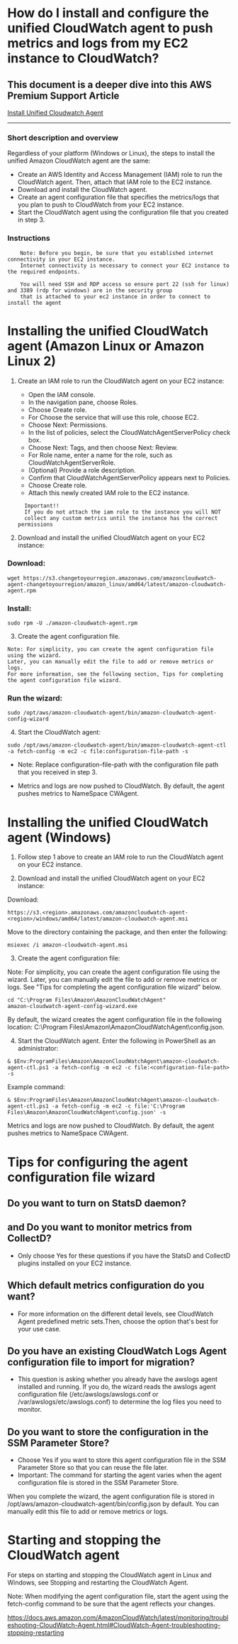 # How do I install and configure the unified CloudWatch agent to push metrics and logs from my EC2 instance to CloudWatch?</h2>
   
## This document is a deeper dive into this AWS Premium Support Article 
        
[Install Unified Cloudwatch Agent](https://aws.amazon.com/premiumsupport/knowledge-center/cloudwatch-push-metrics-unified-agent "Install Unified Cloudwatch Agent")

---    
### Short description and overview

Regardless of your platform (Windows or Linux), the steps to install the unified Amazon CloudWatch agent are the same:

* Create an AWS Identity and Access Management (IAM) role to run the CloudWatch agent. Then, attach that IAM role to the EC2 instance.
* Download and install the CloudWatch agent.
* Create an agent configuration file that specifies the metrics/logs that you plan to push to CloudWatch from your EC2 instance.
* Start the CloudWatch agent using the configuration file that you created in step 3.

### Instructions

```
    Note: Before you begin, be sure that you established internet connectivity in your EC2 instance. 
    Internet connectivity is necessary to connect your EC2 instance to the required endpoints.

    You will need SSH and RDP access so ensure port 22 (ssh for linux) and 3389 (rdp for windows) are in the security group
    that is attached to your ec2 instance in order to connect to install the agent
```
# Installing the unified CloudWatch agent (Amazon Linux or Amazon Linux 2)

1.    Create an IAM role to run the CloudWatch agent on your EC2 instance:

      * Open the IAM console.
      * In the navigation pane, choose Roles.
      * Choose Create role.
      * For Choose the service that will use this role, choose EC2.
      * Choose Next: Permissions.
      * In the list of policies, select the CloudWatchAgentServerPolicy check box.
      * Choose Next: Tags, and then choose Next: Review.
      * For Role name, enter a name for the role, such as CloudWatchAgentServerRole.
      * (Optional) Provide a role description.
      * Confirm that CloudWatchAgentServerPolicy appears next to Policies.
      * Choose Create role.
      * Attach this newly created IAM role to the EC2 instance.

      ```
        Important!! 
        If you do not attach the iam role to the instance you will NOT 
        collect any custom metrics until the instance has the correct permissions
      ```

2.  Download and install the unified CloudWatch agent on your EC2 instance:

### Download:
```
wget https://s3.changetoyourregion.amazonaws.com/amazoncloudwatch-agent-changetoyourregion/amazon_linux/amd64/latest/amazon-cloudwatch-agent.rpm
``` 
### Install:
```
sudo rpm -U ./amazon-cloudwatch-agent.rpm
```
3.  Create the agent configuration file.
```
Note: For simplicity, you can create the agent configuration file using the wizard. 
Later, you can manually edit the file to add or remove metrics or logs. 
For more information, see the following section, Tips for completing the agent configuration file wizard.
```
### Run the wizard:
```
sudo /opt/aws/amazon-cloudwatch-agent/bin/amazon-cloudwatch-agent-config-wizard
```
4.  Start the CloudWatch agent:
```
sudo /opt/aws/amazon-cloudwatch-agent/bin/amazon-cloudwatch-agent-ctl -a fetch-config -m ec2 -c file:configuration-file-path -s
```

* Note: Replace configuration-file-path with the configuration file path that you received in step 3.

* Metrics and logs are now pushed to CloudWatch. By default, the agent pushes metrics to NameSpace CWAgent.

# Installing the unified CloudWatch agent (Windows)

1.    Follow step 1 above to create an IAM role to run the CloudWatch agent on your EC2 instance.

2.    Download and install the unified CloudWatch agent on your EC2 instance:

Download:
```
https://s3.<region>.amazonaws.com/amazoncloudwatch-agent-<region>/windows/amd64/latest/amazon-cloudwatch-agent.msi
```

Move to the directory containing the package, and then enter the following:
```
msiexec /i amazon-cloudwatch-agent.msi
```
3.    Create the agent configuration file:

Note: For simplicity, you can create the agent configuration file using the wizard. Later, you can manually edit the file to add or remove metrics or logs. See "Tips for completing the agent configuration file wizard" below.
```
cd "C:\Program Files\Amazon\AmazonCloudWatchAgent"
amazon-cloudwatch-agent-config-wizard.exe
```
By default, the wizard creates the agent configuration file in the following location: C:\Program Files\Amazon\AmazonCloudWatchAgent\config.json.

4.    Start the CloudWatch agent. Enter the following in PowerShell as an administrator:
```
& $Env:ProgramFiles\Amazon\AmazonCloudWatchAgent\amazon-cloudwatch-agent-ctl.ps1 -a fetch-config -m ec2 -c file:<configuration-file-path> -s      
```
Example command:
```
& $Env:ProgramFiles\Amazon\AmazonCloudWatchAgent\amazon-cloudwatch-agent-ctl.ps1 -a fetch-config -m ec2 -c file:'C:\Program Files\Amazon\AmazonCloudWatchAgent\config.json' -s
```
Metrics and logs are now pushed to CloudWatch. By default, the agent pushes metrics to NameSpace CWAgent.


# Tips for configuring the agent configuration file wizard
## Do you want to turn on StatsD daemon? 
## and Do you want to monitor metrics from CollectD? 
* Only choose Yes for these questions if you have the StatsD and CollectD plugins installed on your EC2 instance.

## Which default metrics configuration do you want? 
* For more information on the different detail levels, see CloudWatch Agent predefined metric sets.Then, choose the option that's best for your use case.

## Do you have an existing CloudWatch Logs Agent configuration file to import for migration? 
* This question is asking whether you already have the awslogs agent installed and running. If you do, the wizard reads the awslogs agent configuration file (/etc/awslogs/awslogs.conf or /var/awslogs/etc/awslogs.conf) to determine the log files you need to monitor.

## Do you want to store the configuration in the SSM Parameter Store?
* Choose Yes if you want to store this agent configuration file in the SSM Parameter Store so that you can reuse the file later.
* Important: The command for starting the agent varies when the agent configuration file is stored in the SSM Parameter Store.

When you complete the wizard, the agent configuration file is stored in /opt/aws/amazon-cloudwatch-agent/bin/config.json by default. 
You can manually edit this file to add or remove metrics or logs.

# Starting and stopping the CloudWatch agent
For steps on starting and stopping the CloudWatch agent in Linux and Windows, see Stopping and restarting the CloudWatch Agent.

Note: When modifying the agent configuration file, start the agent using the fetch-config command to be sure that the agent reflects your changes.

https://docs.aws.amazon.com/AmazonCloudWatch/latest/monitoring/troubleshooting-CloudWatch-Agent.html#CloudWatch-Agent-troubleshooting-stopping-restarting